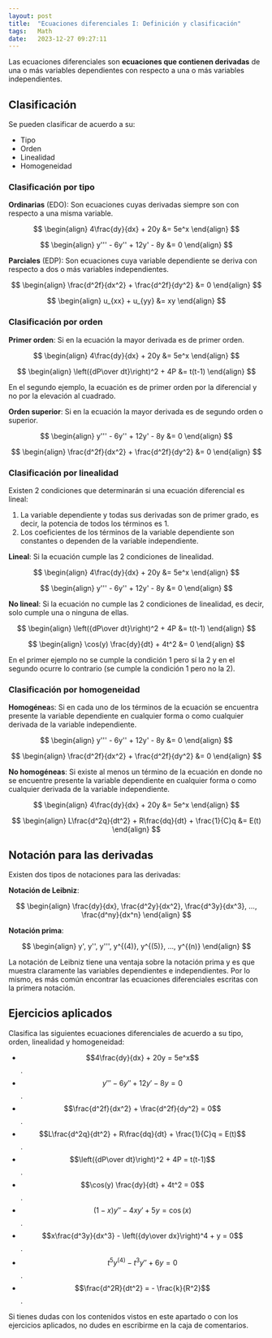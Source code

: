 ```yaml
---
layout: post
title:  "Ecuaciones diferenciales I: Definición y clasificación"
tags:   Math
date:   2023-12-27 09:27:11
---
```


Las ecuaciones diferenciales son **ecuaciones que contienen derivadas** de una o más variables dependientes con respecto a una o más variables independientes.

## Clasificación

Se pueden clasificar de acuerdo a su:
* Tipo
* Orden
* Linealidad
* Homogeneidad


### **Clasificación por tipo**

**Ordinarias** (EDO): Son ecuaciones cuyas derivadas siempre son con respecto a una misma variable.

$$
\begin{align}
4\frac{dy}{dx} + 20y &= 5e^x
\end{align}
$$

$$
\begin{align}
y''' - 6y'' + 12y' - 8y &= 0
\end{align}
$$

**Parciales** (EDP): Son ecuaciones cuya variable dependiente se deriva con respecto a dos o más variables independientes.

$$
\begin{align}
\frac{d^2f}{dx^2} + \frac{d^2f}{dy^2} &= 0
\end{align}
$$

$$
\begin{align}
u_{xx} + u_{yy} &= xy
\end{align}
$$

### **Clasificación por orden**

**Primer orden**: Si en la ecuación la mayor derivada es de primer orden.

$$
\begin{align}
4\frac{dy}{dx} + 20y &= 5e^x
\end{align}
$$

$$
\begin{align}
\left({dP\over dt}\right)^2 + 4P &= t(t-1)
\end{align}
$$

En el segundo ejemplo, la ecuación es de primer orden por la diferencial y no por la elevación al cuadrado.

**Orden superior**: Si en la ecuación la mayor derivada es de segundo orden o superior.

$$
\begin{align}
y''' - 6y'' + 12y' - 8y &= 0
\end{align}
$$

$$
\begin{align}
\frac{d^2f}{dx^2} + \frac{d^2f}{dy^2} &= 0
\end{align}
$$

### **Clasificación por linealidad**

Existen 2 condiciones que determinarán si una ecuación diferencial es lineal:
1. La variable dependiente y todas sus derivadas son de primer grado, es decir, la potencia de todos los términos es 1.
2. Los coeficientes de los términos de la variable dependiente son constantes o dependen de la variable independiente.

**Lineal**: Si la ecuación cumple las 2 condiciones de linealidad.

$$
\begin{align}
4\frac{dy}{dx} + 20y &= 5e^x
\end{align}
$$

$$
\begin{align}
y''' - 6y'' + 12y' - 8y &= 0
\end{align}
$$

**No lineal**: Si la ecuación no cumple las 2 condiciones de linealidad, es decir, solo cumple una o ninguna de ellas.

$$
\begin{align}
\left({dP\over dt}\right)^2 + 4P &= t(t-1)
\end{align}
$$

$$
\begin{align}
\cos(y) \frac{dy}{dt} + 4t^2 &= 0
\end{align}
$$

En el primer ejemplo no se cumple la condición 1 pero sí la 2 y en el segundo ocurre lo contrario (se cumple la condición 1 pero no la 2).

### **Clasificación por homogeneidad**

**Homogénea**s: Si en cada uno de los términos de la ecuación se encuentra presente la variable dependiente en cualquier forma o como cualquier derivada de la variable independiente.

$$
\begin{align}
y''' - 6y'' + 12y' - 8y &= 0
\end{align}
$$

$$
\begin{align}
\frac{d^2f}{dx^2} + \frac{d^2f}{dy^2} &= 0
\end{align}
$$

**No homogéneas**: Si existe al menos un término de la ecuación en donde no se encuentre presente la variable dependiente en cualquier forma o como cualquier derivada de la variable independiente.

$$
\begin{align}
4\frac{dy}{dx} + 20y &= 5e^x
\end{align}
$$

$$
\begin{align}
L\frac{d^2q}{dt^2} + R\frac{dq}{dt} + \frac{1}{C}q &= E(t)
\end{align}
$$

## Notación para las derivadas

Existen dos tipos de notaciones para las derivadas:

**Notación de Leibniz**:

$$
\begin{align}
\frac{dy}{dx}, \frac{d^2y}{dx^2}, \frac{d^3y}{dx^3}, ..., \frac{d^ny}{dx^n}
\end{align}
$$

**Notación prima**:

$$
\begin{align}
y', y'', y''', y^{(4)}, y^{(5)}, ..., y^{(n)}
\end{align}
$$

La notación de Leibniz tiene una ventaja sobre la notación prima y es que muestra claramente las variables dependientes e independientes. Por lo mismo, es más común encontrar las ecuaciones diferenciales escritas con la primera notación.

## Ejercicios aplicados

Clasifica las siguientes ecuaciones diferenciales de acuerdo a su tipo, orden, linealidad y homogeneidad:

* $$4\frac{dy}{dx} + 20y = 5e^x$$.
* $$y''' - 6y'' + 12y' - 8y = 0$$.
* $$\frac{d^2f}{dx^2} + \frac{d^2f}{dy^2} = 0$$.
* $$L\frac{d^2q}{dt^2} + R\frac{dq}{dt} + \frac{1}{C}q = E(t)$$.
* $$\left({dP\over dt}\right)^2 + 4P = t(t-1)$$.
* $$\cos(y) \frac{dy}{dt} + 4t^2 = 0$$.
* $$(1-x)y'' -4xy'+5y = \cos(x)$$.
* $$x\frac{d^3y}{dx^3} - \left({dy\over dx}\right)^4 + y = 0$$.
* $$t^5y^{(4)} - t^3y'' + 6y = 0$$.
* $$\frac{d^2R}{dt^2} = - \frac{k}{R^2}$$.

Si tienes dudas con los contenidos vistos en este apartado o con los ejercicios aplicados, no dudes en escribirme en la caja de comentarios.

<script src="https://utteranc.es/client.js"
        repo="elerizoinformatico/elerizoinformatico.github.io"
        issue-term="pathname"
        theme="icy-dark"
        crossorigin="anonymous"
        async>
</script>
